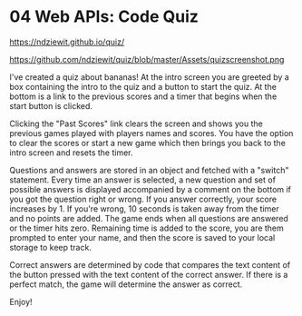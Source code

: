 # 04 Web APIs: Code Quiz

https://ndziewit.github.io/quiz/

https://github.com/ndziewit/quiz/blob/master/Assets/quizscreenshot.png

I've created a quiz about bananas! At the intro screen you are greeted by a box containing the intro to the quiz and a button to start the quiz. At the bottom is a link to the previous scores and a timer that begins when the start button is clicked.

Clicking the "Past Scores" link clears the screen and shows you the previous games played with players names and scores. You have the option to clear the scores or start a new game which then brings you back to the intro screen and resets the timer.

Questions and answers are stored in an object and fetched with a "switch" statement. Every time an answer is selected, a new question and set of possible answers is displayed accompanied by a comment on the bottom if you got the question right or wrong. If you answer correctly, your score increases by 1. If you're wrong, 10 seconds is taken away from the timer and no points are added. The game ends when all questions are answered or the timer hits zero. Remaining time is added to the score, you are them prompted to enter your name, and then the score is saved to your local storage to keep track.

Correct answers are determined by code that compares the text content of the button pressed with the text content of the correct answer. If there is a perfect match, the game will determine the answer as correct.

Enjoy!
